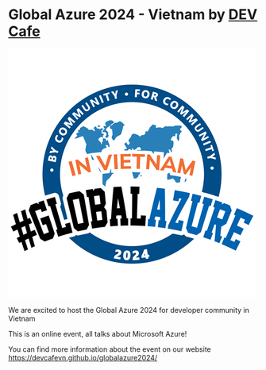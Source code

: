 # Global Azure 2024 - Vietnam by [DEV Cafe](https://www.facebook.com/devcafevn)

[![Global Azure 2024 - Vietnam Logo](globalazurevietnam.png "Visit us here!")](https://devcafevn.github.io/globalazure2024/)

We are excited to host the Global Azure 2024 for developer community in Vietnam

This is an online event, all talks about Microsoft Azure!

You can find more information about the event on our website https://devcafevn.github.io/globalazure2024/
